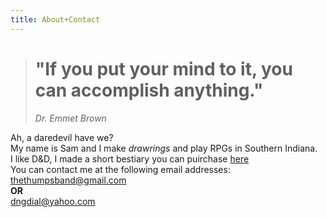 ```yaml
---
title: About+Contact
---
```


># "If you put your mind to it, you can accomplish anything."
>
> *Dr. Emmet Brown*

Ah, a daredevil have we?  
My name is Sam and I make *drawrings* and play RPGs in Southern Indiana.  
I like D&D, I made a short bestiary you can puirchase [here](https://www.drivethrurpg.com/product/439285/Dungeon-Rejects?affiliate_id=1515148)  
You can contact me at the following email addresses:  
thethumpsband@gmail.com  
**OR**  
dngdial@yahoo.com
